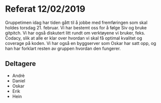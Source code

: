 # Referat 12/02/2019
Gruppetimen idag har tiden gått til å jobbe med fremføringen som skal holdes torsdag 21. februar.
Vi har bestemt oss for å følge Siv og bruke gitpitch. Vi har også diskutert litt rundt om verktøyene
vi bruker, feks. Codacy, slik at alle er klar over hvordan vi skal få optimal kvalitet og coverage på koden.
Vi har også en byggserver som Oskar har satt opp, og han har forklart resten av gruppen hvordan den fungerer. 





## Deltagere
 * Andrè
 * Daniel
 * Oskar
 * Erik 
 * Hein